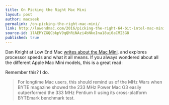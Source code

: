 ```yaml
---
title: On Picking the Right Mac Mini
layout: post
author: macseek
permalink: /on-picking-the-right-mac-mini/
link: http://lowendmac.com/2016/picking-the-right-64-bit-intel-mac-mini/
source-id: 1lAEMYZGQCbkpV9qQhRiNAzi4bNkoIna18ui0aCMI3G8
published: true
---
```

Dan Knight at Low End Mac [writes about the Mac Mini](http://lowendmac.com/2016/picking-the-right-64-bit-intel-mac-mini/), and explores processor speeds and what it all means. If you always wondered about all the different Apple Mac Mini models, this is a great read: 

Remember this?  I do. 

>  For longtime Mac users, this should remind us of the MHz Wars when BYTE magazine showed the 233 MHz Power Mac G3 easily outperformed the 333 MHz Pentium II using its cross-platform BYTEmark benchmark test.

